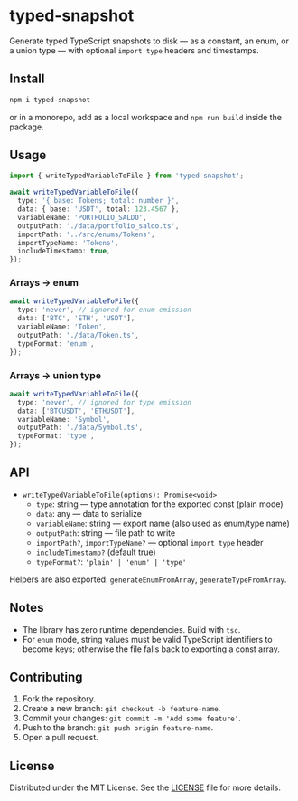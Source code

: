 # typed-snapshot

Generate typed TypeScript snapshots to disk — as a constant, an enum, or a union type — with optional `import type` headers and timestamps.

## Install

```bash
npm i typed-snapshot
```

or in a monorepo, add as a local workspace and `npm run build` inside the package.

## Usage

```ts
import { writeTypedVariableToFile } from 'typed-snapshot';

await writeTypedVariableToFile({
  type: '{ base: Tokens; total: number }',
  data: { base: 'USDT', total: 123.4567 },
  variableName: 'PORTFOLIO_SALDO',
  outputPath: './data/portfolio_saldo.ts',
  importPath: '../src/enums/Tokens',
  importTypeName: 'Tokens',
  includeTimestamp: true,
});
```

### Arrays → enum

```ts
await writeTypedVariableToFile({
  type: 'never', // ignored for enum emission
  data: ['BTC', 'ETH', 'USDT'],
  variableName: 'Token',
  outputPath: './data/Token.ts',
  typeFormat: 'enum',
});
```

### Arrays → union type

```ts
await writeTypedVariableToFile({
  type: 'never', // ignored for type emission
  data: ['BTCUSDT', 'ETHUSDT'],
  variableName: 'Symbol',
  outputPath: './data/Symbol.ts',
  typeFormat: 'type',
});
```

## API

- `writeTypedVariableToFile(options): Promise<void>`
  - `type`: string — type annotation for the exported const (plain mode)
  - `data`: any — data to serialize
  - `variableName`: string — export name (also used as enum/type name)
  - `outputPath`: string — file path to write
  - `importPath?`, `importTypeName?` — optional `import type` header
  - `includeTimestamp?` (default true)
  - `typeFormat?`: `'plain' | 'enum' | 'type'`

Helpers are also exported: `generateEnumFromArray`, `generateTypeFromArray`.

## Notes

- The library has zero runtime dependencies. Build with `tsc`.
- For `enum` mode, string values must be valid TypeScript identifiers to become keys; otherwise the file falls back to exporting a const array.

## Contributing

1. Fork the repository.
2. Create a new branch: `git checkout -b feature-name`.
3. Commit your changes: `git commit -m 'Add some feature'`.
4. Push to the branch: `git push origin feature-name`.
5. Open a pull request.

## License

Distributed under the MIT License. See the [LICENSE](LICENSE) file for more details.
